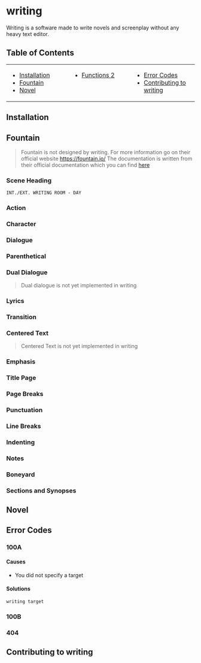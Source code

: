 # writing
Writing is a software made to write novels and screenplay without any heavy text editor.

## Table of Contents
<table>
    <tr><td width=33% valign=top>

* [Installation](#Installation)
* [Fountain](#Fountain)
* [Novel](#Basics-of-Novel)

</td><td width=33% valign=top>

* [Functions 2](#functions-2)

</td><td valign=top>

* [Error Codes](#Error-Codes)
* [Contributing to writing](#Contributing-to-writing)

</td></tr>
</table>

## Installation

## Fountain
> Fountain is not designed by writing. For more information go on their official website https://fountain.io/
> The documentation is written from their official documentation which you can find [here](https://fountain.io/syntax#section-slug)
### Scene Heading
```
INT./EXT. WRITING ROOM - DAY
```
### Action
### Character
### Dialogue
### Parenthetical
### Dual Dialogue
> Dual dialogue is not yet implemented in writing
### Lyrics
### Transition
### Centered Text
> Centered Text is not yet implemented in writing
### Emphasis
### Title Page
### Page Breaks
### Punctuation
### Line Breaks
### Indenting
### Notes
### Boneyard
### Sections and Synopses
<!-- ### Error Handling -->

## Novel

## Error Codes
### 100A
#### Causes
- You did not specify a target

#### Solutions
```
writing target
```

### 100B

### 404

## Contributing to writing
